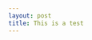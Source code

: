 ```yaml
---
layout: post
title: This is a test
---
```

<script>
	document.body.onload = function(){
		var vis = d3.select('#chart').append('svg:svg')
			.attr('width', '100%')
			.attr('height', '100%')
			.attr('viewBox', '0 0 800 500')
			.attr('preserveAspectRatio', 'xMidYMid meet');

		var data = [1, 8, 4, 7, 10];

		var dot = vis.selectAll('.dot')
			.data(data)
			.enter().append('svg:circle')
			.attr('class', 'dot')
			.attr('r', function(d){return d*2})
			.attr('cx', function(d,i){return i * (800 / (data.length-1))})
			.attr('cy', 250)
			.attr('fill', 'steelblue')
			.attr('stroke', '#333');
	}
</script>